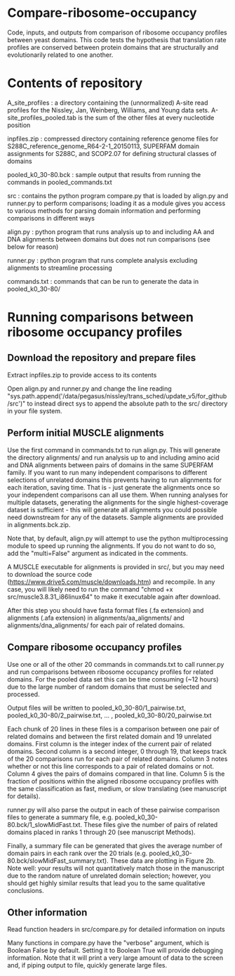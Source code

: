 # Compare-ribosome-occupancy
Code, inputs, and outputs from comparison of ribosome occupancy profiles between yeast domains. This code tests the hypothesis that translation rate profiles are conserved between protein domains that are structurally and evolutionarily related to one another. 

# Contents of repository
A_site_profiles     : a directory containing the (unnormalized) A-site read profiles for the Nissley, Jan, Weinberg, Williams, and Young data sets. A-site_profiles_pooled.tab is the sum of the other files at every nucleotide position

inpfiles.zip        : compressed directory containing reference genome files for S288C_reference_genome_R64-2-1_20150113, SUPERFAM domain assignments for S288C, and SCOP2.07 for defining structural classes of domains

pooled_k0_30-80.bck : sample output that results from running the commands in pooled_commands.txt

src                 : contains the python program compare.py that is loaded by align.py and runner.py to perform comparisons; loading it as a module gives you access to various methods for parsing domain information and performing comparisons in different ways

align.py            : python program that runs analysis up to and including AA and DNA alignments between domains but does not run comparisons (see below for reason)

runner.py           : python program that runs complete analysis excluding alignments to streamline processing

commands.txt        : commands that can be run to generate the data in pooled_k0_30-80/

# Running comparisons between ribosome occupancy profiles

## Download the repository and prepare files

Extract inpfiles.zip to provide access to its contents

Open align.py and runner.py and change the line reading "sys.path.append('/data/pegasus/nissley/trans_sched/update_v5/for_github/src')"
to instead direct sys to append the absolute path to the src/ directory in your file system.

## Perform initial MUSCLE alignments

Use the first command in commands.txt to run align.py. This will generate the directory alignments/ and run analysis up to and including amino acid and DNA alignments between pairs of domains in the same SUPERFAM family. If you want to run many independent comparisons to different selections of unrelated domains this prevents having to run alignments for each iteration, saving time. That is - just generate the alignments once so your independent comparisons can all use them. When running analyses for multiple datasets, generating the alignments for the single highest-coverage dataset is sufficient - this will generate all alignments you could possible need downstream for any of the datasets. Sample alignments are provided in alignments.bck.zip.

Note that, by default, align.py will attempt to use the python multiprocessing module to speed up running the alignments. If you do not want to do so, add the "multi=False" argument as indicated in the comments. 

A MUSCLE executable for alignments is provided in src/, but you may need to download the source code (https://www.drive5.com/muscle/downloads.htm) and recompile. In any case, you will likely need to run the command "chmod +x src/muscle3.8.31_i86linux64" to make it executable again after download. 

After this step you should have fasta format files (.fa extension) and alignments (.afa extension) in alignments/aa_alignments/ and alignments/dna_alignments/ for each pair of related domains.

## Compare ribosome occupancy profiles

Use one or all of the other 20 commands in commands.txt to call runner.py and run comparisons between ribosome occupancy profiles for related domains. For the pooled data set this can be time consuming (~12 hours) due to the large number of random domains that must be selected and processed. 

Output files will be written to pooled_k0_30-80/1_pairwise.txt, pooled_k0_30-80/2_pairwise.txt, ... , pooled_k0_30-80/20_pairwise.txt

Each chunk of 20 lines in these files is a comparison between one pair of related domains and between the first related domain and 19 unrelated domains. First column is the integer index of the current pair of related domains. Second column is a second integer, 0 through 19, that keeps track of the 20 comparisons run for each pair of related domains. Column 3 notes whether or not this line corresponds to a pair of related domains or not. Column 4 gives the pairs of domains compared in that line. Column 5 is the fraction of positions within the aligned ribosome occupancy profiles with the same classification as fast, medium, or slow translating (see manuscript for details). 

runner.py will also parse the output in each of these pairwise comparison files to generate a summary file, e.g. pooled_k0_30-80.bck/1_slowMidFast.txt. These files give the number of pairs of related domains placed in ranks 1 through 20 (see manuscript Methods). 

Finally, a summary file can be generated that gives the average number of domain pairs in each rank over the 20 trials (e.g. pooled_k0_30-80.bck/slowMidFast_summary.txt). These data are plotting in Figure 2b. Note well: your results will not quantitatively match those in the manuscript due to the random nature of unrelated domain selection; however, you should get highly similar results that lead you to the same qualitative conclusions.

## Other information

Read function headers in src/compare.py for detailed information on inputs

Many functions in compare.py have the "verbose" argument, which is Boolean False by default. Setting it to Boolean True will provide debugging information. Note that it will print a very large amount of data to the screen and, if piping output to file, quickly generate large files. 
